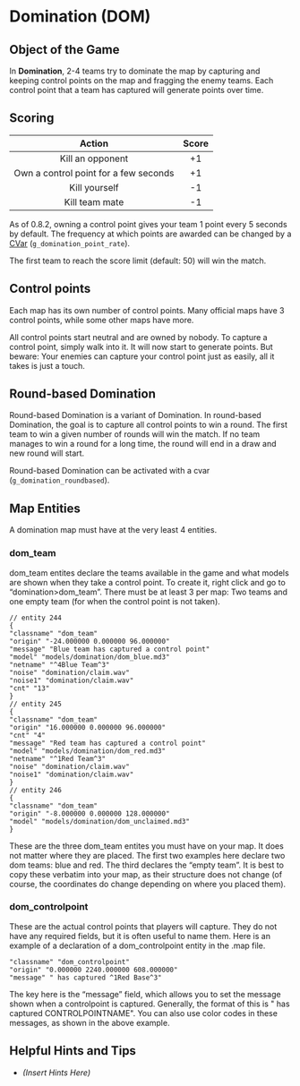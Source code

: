 Domination (DOM)
================

Object of the Game
------------------

In **Domination**, 2-4 teams try to dominate the map by capturing and keeping control points on the map and fragging the enemy teams. Each control point that a team has captured will generate points over time.

Scoring
-------

| Action | Score |
|:-:|:-:|
| Kill an opponent | +1 |
| Own a control point for a few seconds | +1 |
| Kill yourself | -1 |
| Kill team mate | -1 |

As of 0.8.2, owning a control point gives your team 1 point every 5 seconds by default. The frequency at which points are awarded can be changed by a [CVar](CVar) (`g_domination_point_rate`).

The first team to reach the score limit (default: 50) will win the match.

Control points
--------------
Each map has its own number of control points. Many official maps have 3 control points, while some other maps have more.

All control points start neutral and are owned by nobody. To capture a control point, simply walk into it. It will now start to generate points. But beware: Your enemies can capture your control point just as easily, all it takes is just a touch.

Round-based Domination
----------------------
Round-based Domination is a variant of Domination. In round-based Domination, the goal is to capture all control points to win a round. The first team to win a given number of rounds will win the match. If no team manages to win a round for a long time, the round will end in a draw and new round will start.

Round-based Domination can be activated with a cvar (`g_domination_roundbased`).

Map Entities
------------

A domination map must have at the very least 4 entities.

### dom\_team

dom\_team entites declare the teams available in the game and what models are shown when they take a control point. To create it, right click and go to “domination\>dom\_team”. There must be at least 3 per map: Two teams and one empty team (for when the control point is not taken).

    // entity 244
    {
    "classname" "dom_team"
    "origin" "-24.000000 0.000000 96.000000"
    "message" "Blue team has captured a control point"
    "model" "models/domination/dom_blue.md3"
    "netname" "^4Blue Team^3"
    "noise" "domination/claim.wav"
    "noise1" "domination/claim.wav"
    "cnt" "13"
    }
    // entity 245
    {
    "classname" "dom_team"
    "origin" "16.000000 0.000000 96.000000"
    "cnt" "4"
    "message" "Red team has captured a control point"
    "model" "models/domination/dom_red.md3"
    "netname" "^1Red Team^3"
    "noise" "domination/claim.wav"
    "noise1" "domination/claim.wav"
    }
    // entity 246
    {
    "classname" "dom_team"
    "origin" "-8.000000 0.000000 128.000000"
    "model" "models/domination/dom_unclaimed.md3"
    }

These are the three dom\_team entites you must have on your map. It does not matter where they are placed. The first two examples here declare two dom teams: blue and red. The third declares the “empty team”. It is best to copy these verbatim into your map, as their structure does not change (of course, the coordinates do change depending on where you placed them).

### dom\_controlpoint

These are the actual control points that players will capture. They do not have any required fields, but it is often useful to name them. Here is an example of a declaration of a dom\_controlpoint entity in the .map file.

    "classname" "dom_controlpoint"
    "origin" "0.000000 2240.000000 608.000000"
    "message" " has captured ^1Red Base^3"

The key here is the “message” field, which allows you to set the message shown when a controlpoint is captured. Generally, the format of this is " has captured CONTROLPOINTNAME". You can also use color codes in these messages, as shown in the above example.

Helpful Hints and Tips
----------------------

-   _(Insert Hints Here)_